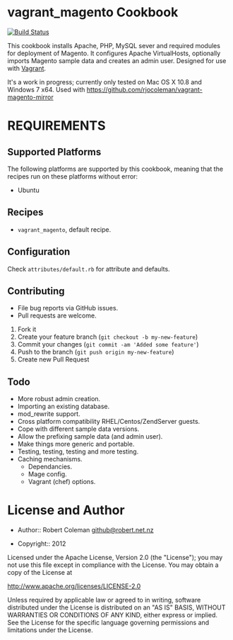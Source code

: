 vagrant_magento Cookbook
========================

[![Build Status](https://secure.travis-ci.org/rjocoleman/vagrant_magento.png)](http://travis-ci.org/rjocoleman/vagrant_magento)

This cookbook installs Apache, PHP, MySQL sever and required modules for deployment of Magento.
It configures Apache VirtualHosts, optionally imports Magento sample data and creates an admin user.
Designed for use with [Vagrant](http://www.vagrantup.com/).

It's a work in progress; currently only tested on Mac OS X 10.8 and Windows 7 x64.
Used with https://github.com/rjocoleman/vagrant-magento-mirror


REQUIREMENTS
============
Supported Platforms
-------------------

The following platforms are supported by this cookbook, meaning that the recipes run on these platforms without error:

* Ubuntu


Recipes
-------

* `vagrant_magento`, default recipe.


Configuration
-------------

Check `attributes/default.rb` for attribute and defaults.


Contributing
------------

* File bug reports via GitHub issues.
* Pull requests are welcome.


1. Fork it
2. Create your feature branch (`git checkout -b my-new-feature`)
3. Commit your changes (`git commit -am 'Added some feature'`)
4. Push to the branch (`git push origin my-new-feature`)
5. Create new Pull Request


Todo
----

* More robust admin creation.
* Importing an existing database.
* mod_rewrite support.
* Cross platform compatibility RHEL/Centos/ZendServer guests.
* Cope with different sample data versions.
* Allow the prefixing sample data (and admin user).
* Make things more generic and portable.
* Testing, testing, testing and more testing.
* Caching mechanisms.
  + Dependancies.
  + Mage config.
  + Vagrant (chef) options.


License and Author
===================

* Author:: Robert Coleman <github@robert.net.nz>


* Copyright:: 2012

Licensed under the Apache License, Version 2.0 (the "License");
you may not use this file except in compliance with the License.
You may obtain a copy of the License at

http://www.apache.org/licenses/LICENSE-2.0

Unless required by applicable law or agreed to in writing, software
distributed under the License is distributed on an "AS IS" BASIS,
WITHOUT WARRANTIES OR CONDITIONS OF ANY KIND, either express or implied.
See the License for the specific language governing permissions and
limitations under the License.